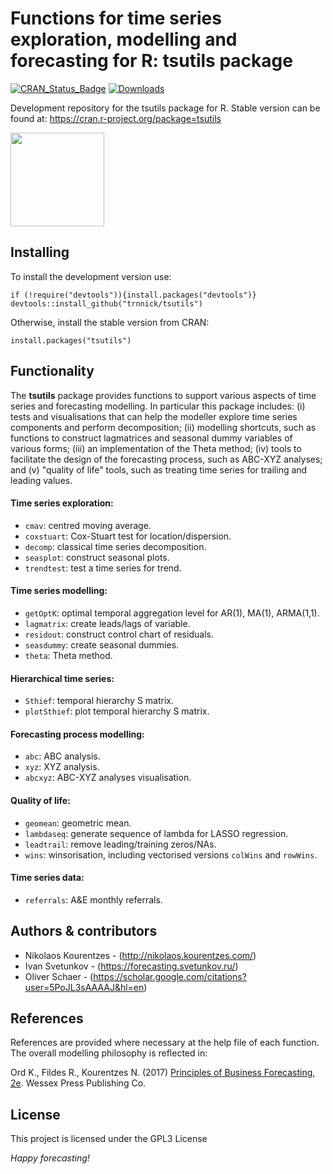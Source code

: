 Functions for time series exploration, modelling and forecasting for R: tsutils package
=======
[![CRAN_Status_Badge](http://www.r-pkg.org/badges/version/tsutils?color=blue)](https://CRAN.R-project.org/package=tsutils)
[![Downloads](http://cranlogs.r-pkg.org/badges/tsutils?color=blue)](https://CRAN.R-project.org/package=tsutils)


Development repository for the tsutils package for R.
Stable version can be found at: https://cran.r-project.org/package=tsutils

<img src="https://github.com/trnnick/tsutils/blob/9422875d76db8e5a9b1fd3333f34c25448768794/hex-tsutils.png" height="150"/>

## Installing

To install the development version use:
```{r}
if (!require("devtools")){install.packages("devtools")}
devtools::install_github("trnnick/tsutils")
```
Otherwise, install the stable version from CRAN:
```{r}
install.packages("tsutils")
```
## Functionality

The **tsutils** package provides functions to support various aspects of time series and forecasting modelling. In particular this package includes: (i) tests and visualisations that can help the modeller explore time series components and perform decomposition; (ii) modelling shortcuts, such as functions to construct lagmatrices and seasonal dummy variables of various forms; (iii) an implementation of the Theta method; (iv) tools to facilitate the design of the forecasting process, such as ABC-XYZ analyses; and (v) "quality of life" tools, such as treating time series for trailing and leading values.

#### Time series exploration:
* `cmav`: centred moving average.
* `coxstuart`: Cox-Stuart test for location/dispersion.
* `decomp`: classical time series decomposition.
* `seasplot`: construct seasonal plots.
* `trendtest`: test a time series for trend.

#### Time series modelling:
* `getOptK`: optimal temporal aggregation level for AR(1), MA(1), ARMA(1,1).
* `lagmatrix`: create leads/lags of variable.
* `residout`: construct control chart of residuals.
* `seasdummy`: create seasonal dummies.
* `theta`: Theta method.

#### Hierarchical time series:
* `Sthief`: temporal hierarchy S matrix.
* `plotSthief`: plot temporal hierarchy S matrix.

#### Forecasting process modelling:
* `abc`: ABC analysis.
* `xyz`: XYZ analysis.
* `abcxyz`: ABC-XYZ analyses visualisation.

#### Quality of life:
* `geomean`: geometric mean.
* `lambdaseq`: generate sequence of lambda for LASSO regression.
* `leadtrail`: remove leading/training zeros/NAs.
* `wins`: winsorisation, including vectorised versions `colWins` and `rowWins`.

#### Time series data:
* `referrals`: A&E monthly referrals.

## Authors & contributors

* Nikolaos Kourentzes - (http://nikolaos.kourentzes.com/)
* Ivan Svetunkov - (https://forecasting.svetunkov.ru/)
* Oliver Schaer - (https://scholar.google.com/citations?user=5PoJL3sAAAAJ&hl=en)

## References
References are provided where necessary at the help file of each function. The overall modelling philosophy is reflected in:

Ord K., Fildes R., Kourentzes N. (2017) [Principles of Business Forecasting, 2e](https://kourentzes.com/forecasting/2017/10/16/new-forecasting-book-principles-of-business-forecasting-2e/). Wessex Press Publishing Co.

## License

This project is licensed under the GPL3 License

_Happy forecasting!_
